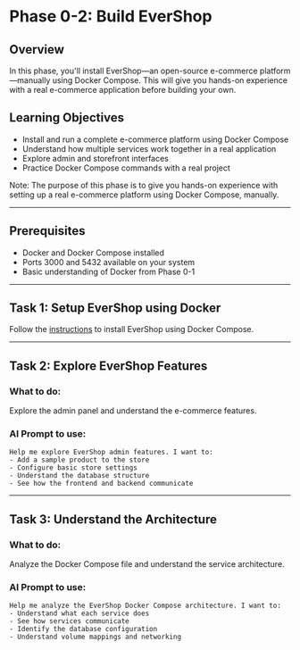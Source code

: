 # Phase 0-2: Build EverShop

## Overview
In this phase, you'll install EverShop—an open-source e-commerce platform—manually using Docker Compose. This will give you hands-on experience with a real e-commerce application before building your own.

## Learning Objectives
- Install and run a complete e-commerce platform using Docker Compose
- Understand how multiple services work together in a real application
- Explore admin and storefront interfaces
- Practice Docker Compose commands with a real project

Note: The purpose of this phase is to give you hands-on experience with setting up a real e-commerce platform using Docker Compose, manually.

---

## Prerequisites
- Docker and Docker Compose installed
- Ports 3000 and 5432 available on your system
- Basic understanding of Docker from Phase 0-1

---

## Task 1: Setup EverShop using Docker 

Follow the [instructions](https://evershop.io/docs/development/getting-started/installation-guide) to install EverShop using Docker Compose.


---

## Task 2: Explore EverShop Features

### What to do:
Explore the admin panel and understand the e-commerce features.

### AI Prompt to use:
```
Help me explore EverShop admin features. I want to:
- Add a sample product to the store
- Configure basic store settings
- Understand the database structure
- See how the frontend and backend communicate
```

---

## Task 3: Understand the Architecture

### What to do:
Analyze the Docker Compose file and understand the service architecture.

### AI Prompt to use:
```
Help me analyze the EverShop Docker Compose architecture. I want to:
- Understand what each service does
- See how services communicate
- Identify the database configuration
- Understand volume mappings and networking
```

